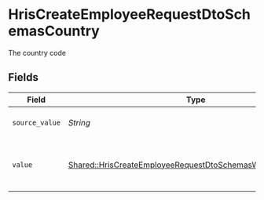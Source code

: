 # HrisCreateEmployeeRequestDtoSchemasCountry

The country code


## Fields

| Field                                                                                                                                       | Type                                                                                                                                        | Required                                                                                                                                    | Description                                                                                                                                 | Example                                                                                                                                     |
| ------------------------------------------------------------------------------------------------------------------------------------------- | ------------------------------------------------------------------------------------------------------------------------------------------- | ------------------------------------------------------------------------------------------------------------------------------------------- | ------------------------------------------------------------------------------------------------------------------------------------------- | ------------------------------------------------------------------------------------------------------------------------------------------- |
| `source_value`                                                                                                                              | *String*                                                                                                                                    | :heavy_check_mark:                                                                                                                          | The name of citizenship                                                                                                                     | American                                                                                                                                    |
| `value`                                                                                                                                     | [Shared::HrisCreateEmployeeRequestDtoSchemasWorkLocationValue](../../models/shared/hriscreateemployeerequestdtoschemasworklocationvalue.md) | :heavy_check_mark:                                                                                                                          | The ISO3166-1 Alpha2 Code of the Country                                                                                                    | US                                                                                                                                          |